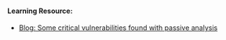 
#### Learning Resource:
  
  * [Blog: Some critical vulnerabilities found with passive analysis](https://infosecwriteups.com/some-critical-vulnerabilities-found-with-passive-analysis-on-bug-bounty-programs-explained-1da8b01c11ad)
